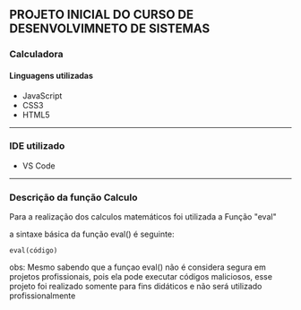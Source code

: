 ## PROJETO INICIAL DO CURSO DE DESENVOLVIMNETO DE SISTEMAS
### Calculadora

#### Linguagens utilizadas
- JavaScript
- CSS3
- HTML5
---
### IDE utilizado
- VS Code
---
### Descrição da função Calculo
Para a realização dos calculos matemáticos foi utilizada a Função "eval"

a sintaxe básica da função eval() é seguinte:
```
eval(código)
```
obs: Mesmo sabendo que a funçao eval() não é considera segura em projetos profissionais, pois ela pode executar códigos maliciosos, esse projeto foi realizado somente para fins didáticos e não será utilizado profissionalmente
